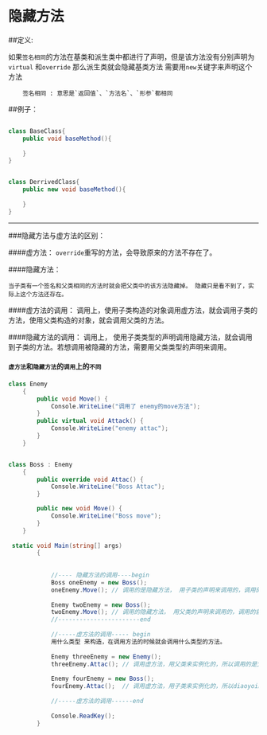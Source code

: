 # 隐藏方法

##定义:


如果`签名相同`的方法在基类和派生类中都进行了声明，但是该方法没有分别声明为`virtual` 和`override` 那么派生类就会隐藏基类方法 需要用`new`关键字来声明这个方法

```
    签名相同 : 意思是`返回值`、`方法名`、`形参`都相同
```

##例子：

```C#

class BaseClass{
    public void baseMethod(){
        
    }
}


class DerrivedClass{
    public new void baseMethod(){
        
    }
}

```

***
###隐藏方法与虚方法的区别：

####虚方法：
`override`重写的方法，会导致原来的方法不存在了。

####隐藏方法：
        
    当子类有一个签名和父类相同的方法时就会把父类中的该方法隐藏掉。 隐藏只是看不到了，实际上这个方法还存在。


####虚方法的调用：
    调用上，使用子类构造的对象调用虚方法，就会调用子类的方法，使用父类构造的对象，就会调用父类的方法。

####隐藏方法的调用：
    调用上， 使用子类类型的声明调用隐藏方法，就会调用到子类的方法。若想调用被隐藏的方法，需要用父类类型的声明来调用。

#### `虚方法`和`隐藏方法`的`调用`上的`不同`
```C#
class Enemy
    {
        public void Move() {
            Console.WriteLine("调用了 enemy的move方法");
        }
        public virtual void Attack() {
            Console.WriteLine("enemy attac");
        }
    }


class Boss : Enemy
    {
        public override void Attac() {
            Console.WriteLine("Boss Attac");
        }

        public new void Move() {
            Console.WriteLine("Boss move");
        }
    }
    
 static void Main(string[] args)
        {
            
            
            //---- 隐藏方法的调用----begin
            Boss oneEnemy = new Boss();
            oneEnemy.Move(); // 调用的是隐藏方法， 用子类的声明来调用的，调用的就是子类的Move。
            
            Enemy twoEnemy = new Boss();
            twoEnemy.Move(); // 调用的隐藏方法， 用父类的声明来调用的，调用的就是父类的Move方法。
            //-----------------------end
            
            //-----虚方法的调用----- begin
            用什么类型 来构造，在调用方法的时候就会调用什么类型的方法。
            
            Enemy threeEnemy = new Enemy();
            threeEnemy.Attac(); // 调用虚方法，用父类来实例化的，所以调用的是父类的Attac方法。
            
            Enemy fourEnemy = new Boss();
            fourEnemy.Attac();  // 调用虚方法，用子类来实例化的，所以diaoyoing的就是子类(Boss)的Attac方法。
            
            //-----虚方法的调用------end
            
            Console.ReadKey();
        }
```




